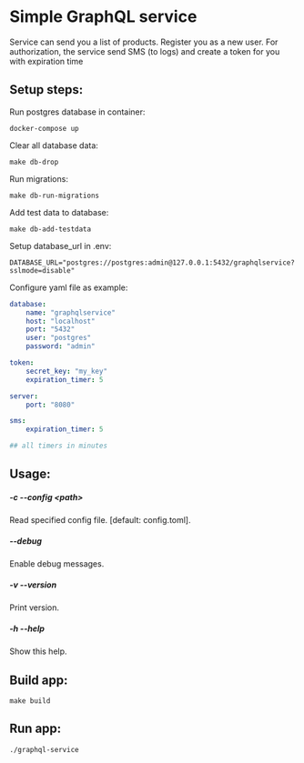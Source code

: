 # Simple GraphQL service

Service can send you a list of products. Register you as a new user.
For authorization, the service send SMS (to logs) and create a token for you with expiration time

## Setup steps:

Run postgres database in container:

```
docker-compose up
```

Clear all database data:

```
make db-drop
```

Run migrations:

```
make db-run-migrations
```

Add test data to database:

```
make db-add-testdata
```

Setup database_url in .env:

```
DATABASE_URL="postgres://postgres:admin@127.0.0.1:5432/graphqlservice?sslmode=disable"
```

Configure yaml file as example:
```yaml
database:
    name: "graphqlservice"
    host: "localhost"
    port: "5432"
    user: "postgres"
    password: "admin"

token:
    secret_key: "my_key"
    expiration_timer: 5

server:
    port: "8080"

sms:
    expiration_timer: 5

## all timers in minutes
```

## Usage:

##### -c --config \<path>
Read specified config file. [default: config.toml].

##### --debug
Enable debug messages.

##### -v --version
Print version.

#####  -h --help
Show this help.


## Build app:
```
make build
```

## Run app:
```
./graphql-service
```
